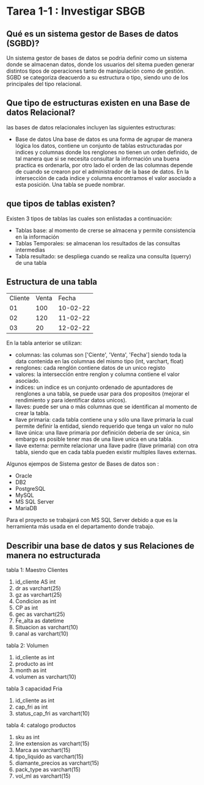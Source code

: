 # Tarea 1-1 : Investigar SBGB

 ## Qué es un sistema gestor de Bases de datos (SGBD)?
Un sistema gestor de bases de datos se podria definir como un sistema donde se almacenan datos, donde los usuarios del sitema pueden generar distintos tipos de operaciones tanto de manipulación como de gestión. SGBD se categoriza deacuerdo a su estructura o tipo, siendo uno de los principales del tipo relacional.

## Que tipo de estructuras existen en una Base de datos Relacional?
las bases de datos relacionales incluyen las siguientes estructuras: 

* Base de datos 
Una base de datos es una forma de agrupar de manera lógica los datos, contiene un conjunto de tablas estructuradas por indices y columnas donde los renglones no tienen un orden definido, de tal manera que si se necesita consultar la información una buena practica es ordenarla, por otro lado el orden de las columnas depende de cuando se crearon por el administrador de la base de datos. En la intersección de cada indice y columna encontramos el valor asociado a esta posición. Una tabla se puede nombrar.

## que tipos de tablas existen?

Existen 3 tipos de tablas las cuales son enlistadas a continuación:

* Tablas base: al momento de crerse se almacena y permite consistencia en la información
* Tablas Temporales: se almacenan los resultados de las consultas intermedias 
* Tabla resultado: se despliega cuando se realiza una consulta (querry) de una tabla

## Estructura de una tabla

<table>
    <tr>
        <td>Cliente</td>
        <td>Venta</td>
        <td>Fecha</td>
    </tr>
    <tr>
        <td>01</td>
        <td>100</td>
        <td>10-02-22</td>
    </tr>
    <tr>
        <td>02</td>
        <td>120</td>
        <td>11-02-22</td>
    </tr>
    <tr>
        <td>03</td>
        <td>20</td>
        <td>12-02-22</td>
    </tr>
   
</table>

En la tabla anterior se utilizan: 

* columnas: las columas son ['Ciente', 'Venta', 'Fecha'] siendo toda la data contenida en las columnas del mismo tipo (int, varchart, float)
* renglones: cada renglón contiene datos de un unico registo
* valores: la intersección entre renglon y columna contiene el valor asociado.
* indices: un indice es un conjunto ordenado de apuntadores de renglones a una tabla, se puede usar para dos propositos (mejorar el rendimiento y para identificar datos unicos).
* llaves: puede ser una o más columnas que se identifican al momento de crear la tabla.
* llave primaria: cada tabla contiene una y sólo una llave primaria la cual permite definir la entidad, siendo requerido que tenga un valor no nulo
* llave única: una llave primaria por definición deberia de ser única, sin embargo es posible tener mas de una llave unica en una tabla.
* llave externa: permite relacionar una llave padre (llave primaria) con otra tabla, siendo que en cada tabla pueden existir multiples llaves externas.
 
 Algunos ejempos de Sistema gestor de Bases de datos son :

* Oracle
* DB2
* PostgreSQL
* MySQL
* MS SQL Server
* MariaDB

Para el proyecto se trabajará con MS SQL Server debido a que es la herramienta más usada en el departamento donde trabajo.




##  Describir una base de datos y sus Relaciones de manera no estructurada


tabla 1: Maestro Clientes
1. id_cliente AS int
2. dr as varchart(25)
3. gz as varchart(25)
4. Condicion as int
5. CP as int
6. gec as varchart(25)
7. Fe_alta as datetime 
8. Situacion as varchart(10)
9. canal as varchart(10)

tabla 2: Volumen

1. id_cliente as int
3. producto as int
3. month as int 
2. volumen as varchart(10)

tabla 3 capacidad Fria

1. id_cliente as int
2. cap_fri as int
3. status_cap_fri as varchart(10)

tabla 4:  catalogo productos
1. sku as int
2. line extension as varchart(15)
3. Marca as varchart(15)
4. tipo_liquido as varchart(15)
5. diamante_precios as varchart(15)
6. pack_type as varchart(15)
7. vol_ml as varchart(15)



